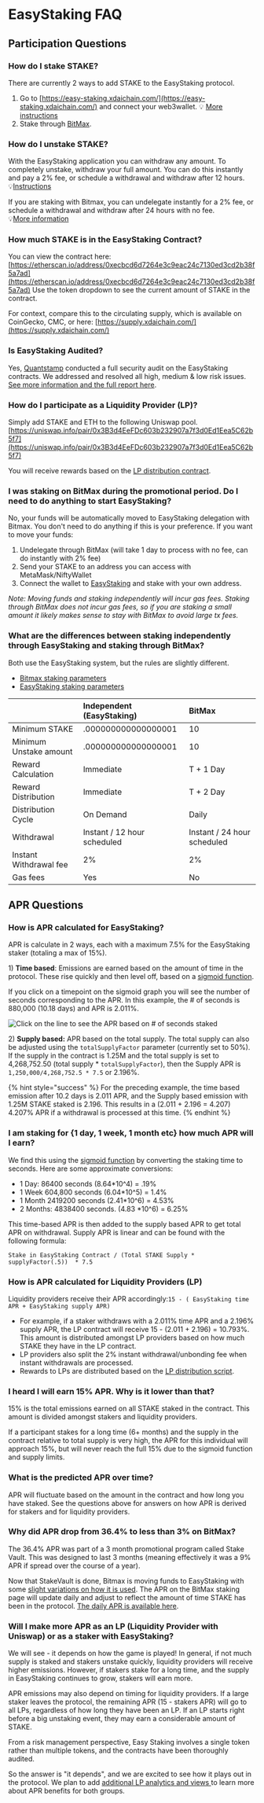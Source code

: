 # EasyStaking FAQ

## Participation Questions

### How do I stake STAKE?

There are currently 2 ways to add STAKE to the EasyStaking protocol.

1. Go to [https://easy-staking.xdaichain.com/](https://easy-staking.xdaichain.com/) and connect your web3wallet. 💡 [More instructions](instructions.md)
2. Stake through [BitMax](https://bitmax.io/#/staking/investment-product-details/STAKE-S). 

### How do I unstake STAKE?

With the EasyStaking application you can withdraw any amount. To completely unstake, withdraw your full amount. You can do this instantly and pay a 2% fee, or schedule a withdrawal and withdraw after 12 hours.   
💡[Instructions](instructions.md#initiate-a-withdrawal)

If you are staking with Bitmax, you can undelegate instantly for a 2% fee, or schedule a withdrawal and withdraw after 24 hours with no fee.   
💡[More information](https://bitmax.io/#/staking/investment-product-details/STAKE-S)

### How much STAKE is in the EasyStaking Contract?

You can view the contract here:  [https://etherscan.io/address/0xecbcd6d7264e3c9eac24c7130ed3cd2b38f5a7ad](https://etherscan.io/address/0xecbcd6d7264e3c9eac24c7130ed3cd2b38f5a7ad)  Use the token dropdown to see the current amount of STAKE in the contract.  

For context, compare this to the circulating supply, which is available on CoinGecko, CMC, or here:  [https://supply.xdaichain.com/](https://supply.xdaichain.com/)

### Is EasyStaking Audited?

Yes, [Quantstamp](https://quantstamp.com/) conducted a full security audit on the EasyStaking contracts. We addressed and resolved all high, medium & low risk issues. [See more information and the full report here](../../for-developers/security-audits.md#easystaking-audit-by-quantstamp).

### How do I participate as a Liquidity Provider \(LP\)?

Simply add STAKE and ETH to the following Uniswap pool. [https://uniswap.info/pair/0x3B3d4EeFDc603b232907a7f3d0Ed1Eea5C62b5f7](https://uniswap.info/pair/0x3B3d4EeFDc603b232907a7f3d0Ed1Eea5C62b5f7)

You will receive rewards based on the [LP distribution contract](./#stake-lp-distribution-script).

### I was staking on BitMax during the promotional period. Do I need to do anything to start EasyStaking?

No, your funds will be automatically moved to EasyStaking delegation with Bitmax. You don't need to do anything if this is your preference. If you want to move your funds:

1.  Undelegate through BitMax \(will take 1 day to process with no fee, can do instantly with 2% fee\)
2. Send your STAKE to an address you can access with MetaMask/NiftyWallet 
3. Connect the wallet to [EasyStaking](https://easy-staking.xdaichain.com/%20) and stake with your own address.

_Note: Moving funds and staking independently will incur gas fees. Staking through BitMax does not incur gas fees, so if you are staking a small amount it likely makes sense to stay with BitMax to avoid large tx fees._

### What are the differences between staking independently through EasyStaking and staking through BitMax?

Both use the EasyStaking system, but the rules are slightly different. 

* [Bitmax staking parameters](https://bitmaxhelp.zendesk.com/hc/en-us/articles/360052047914)
* [EasyStaking staking parameters](easy-staking-parameters.md)

|  | Independent \(EasyStaking\) | BitMax |
| :--- | :--- | :--- |
| Minimum STAKE | .000000000000000001 | 10 |
| Minimum Unstake amount | .000000000000000001 | 10 |
| Reward Calculation | Immediate | T + 1 Day |
| Reward Distribution | Immediate | T + 2 Day |
| Distribution Cycle | On Demand | Daily |
| Withdrawal | Instant / 12 hour scheduled  | Instant / 24 hour scheduled |
| Instant Withdrawal fee | 2% | 2% |
| Gas fees | Yes | No |

## APR Questions

### How is APR calculated for EasyStaking?

APR is calculate in 2 ways, each with a maximum 7.5% for the EasyStaking staker \(totaling a max of 15%\). 

1\) **Time based**: Emissions are earned based on the amount of time in the protocol. These rise quickly and then level off, based on a [sigmoid function](https://www.desmos.com/calculator/2xtimbnzqw).  

If you click on a timepoint on the sigmoid graph you will see the number of seconds corresponding to the APR. In this example, the \# of seconds is 880,000 \(10.18 days\) and APR is 2.011%.

![Click on the line to see the APR based on \# of seconds staked](../../.gitbook/assets/sigmoid%20%281%29.png)

2\) **Supply based:** APR based on the total supply. The total supply can also be adjusted using the `totalSupplyFactor` parameter \(currently set to 50%\). If the supply in the contract is 1.25M and the total supply is set to 4,268,752.50 \(total supply \* `totalSupplyFactor`\), then the Supply APR is `1,250,000/4,268,752.5 * 7.5` or 2.196%.

{% hint style="success" %}
For the preceding example, the time based emission after 10.2 days is 2.011 APR, and the Supply based emission with 1.25M STAKE staked is 2.196. This results in a \(2.011 + 2.196 = 4.207\) 4.207% APR if a withdrawal is processed at this time. 
{% endhint %}

### I am staking for {1 day, 1 week, 1 month etc} how much APR will I earn?

We find this using the [sigmoid function](https://www.desmos.com/calculator/2xtimbnzqw) by converting the staking time to seconds.  Here are some approximate conversions:

* 1 Day: 86400 seconds \(8.64\*10^4\)  = .19%
* 1 Week 604,800 seconds \(6.04\*10^5\) = 1.4% 
* 1 Month 2419200 seconds \(2.41\*10^6\) = 4.53% 
* 2 Months: 4838400 seconds. \(4.83 \*10^6\) = 6.25%

This time-based APR is then added to the supply based APR to get total APR on withdrawal. Supply APR is linear and can be found with the following formula:   
  
`Stake in EasyStaking Contract / (Total STAKE Supply * supplyFactor(.5))  * 7.5`

### How is APR calculated for Liquidity Providers \(LP\)

Liquidity providers receive their APR accordingly:`15 - ( EasyStaking time APR + EasyStaking supply APR)`

* For example, if a staker withdraws with a 2.011% time APR and a 2.196% supply APR, the LP contract will receive 15 - \(2.011 + 2.196\) = 10.793%.  This amount is distributed amongst LP providers based on how much STAKE they have in the LP contract. 
* LP providers also split the 2% instant withdrawal/unbonding fee when instant withdrawals are processed.
* Rewards to LPs are distributed based on the [LP distribution script](./#stake-lp-distribution-script).

### I heard I will earn 15% APR. Why is it lower than that?

15% is the total emissions earned on all STAKE staked in the contract. This amount is divided amongst stakers and liquidity providers.

If a participant stakes for a long time \(6+ months\) and the supply in the contract relative to total supply is very high, the APR for this individual will approach 15%, but will never reach the full 15% due to the sigmoid function and supply limits. 

### What is the predicted APR over time?

APR will fluctuate based on the amount in the contract and how long you have staked. See the questions above for answers on how APR is derived for stakers and for liquidity providers.

### Why did APR drop from 36.4% to less than 3% on BitMax?

The 36.4% APR was part of a 3 month promotional program called Stake Vault. This was designed to last 3 months \(meaning effectively it was a 9% APR if spread over the course of a year\). 

Now that StakeVault is done, Bitmax is moving funds to EasyStaking with some [slight variations on how it is used](easystaking-faq.md#what-are-the-differences-between-staking-independently-through-easystaking-and-staking-through-bitmax). The APR on the BitMax staking page will update daily and adjust to reflect the amount of time STAKE has been in the protocol. [The daily APR is available here](https://bitmax.io/#/staking/investment-product-details/STAKE-S).

### Will I make more APR as an LP \(Liquidity Provider with Uniswap\) or as a staker with EasyStaking?

We will see - it depends on how the game is played! In general, if not much supply is staked and stakers unstake quickly, liquidity providers will receive higher emissions. However, if stakers stake for a long time, and the supply in EasyStaking continues to grow, stakers will earn more.

APR emissions may also depend on timing for liquidity providers. If a large staker leaves the protocol, the remaining APR \(15 - stakers APR\) will go to all LPs, regardless of how long they have been an LP. If an LP starts right before a big unstaking event, they may earn a considerable amount of STAKE.

From a risk management perspective, Easy Staking involves a single token rather than multiple tokens, and the contracts have been thoroughly audited. 

So the answer is "it depends", and we are excited to see how it plays out in the protocol. We plan to add [additional LP analytics and views ](../../about-xdai/roadmap.md#easystaking-liquidity-pool-analytics)to learn more about APR benefits for both groups.

